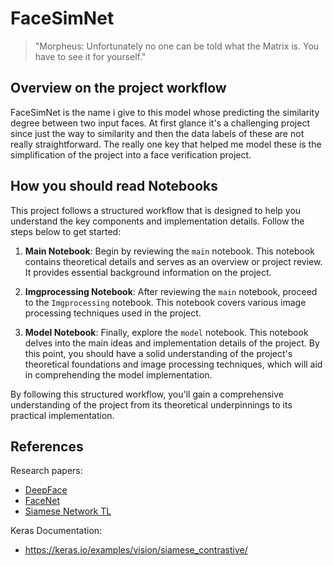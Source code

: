 # FaceSimNet
> "Morpheus: Unfortunately no one can be told what the Matrix is. You have to see it for yourself."

## Overview on the project workflow 
FaceSimNet is the name i give to this model whose predicting the similarity degree between two input faces. At first glance it's a challenging project since just the way to similarity and then the data labels of these are not really straightforward. The really one key that helped me model these is the simplification of the project into a face verification project.

## How you should read Notebooks
This project follows a structured workflow that is designed to help you understand the key components and implementation details. Follow the steps below to get started:

1. **Main Notebook**: Begin by reviewing the `main` notebook. This notebook contains theoretical details and serves as an overview or project review. It provides essential background information on the project.

2. **Imgprocessing Notebook**: After reviewing the `main` notebook, proceed to the `Imgprocessing` notebook. This notebook covers various image processing techniques used in the project. 

3. **Model Notebook**: Finally, explore the `model` notebook. This notebook delves into the main ideas and implementation details of the project. By this point, you should have a solid understanding of the project's theoretical foundations and image processing techniques, which will aid in comprehending the model implementation.

By following this structured workflow, you'll gain a comprehensive understanding of the project from its theoretical underpinnings to its practical implementation.

## References 

Research papers: 
- [DeepFace](https://www.cs.toronto.edu/~ranzato/publications/taigman_cvpr14.pdf)
- [FaceNet](https://arxiv.org/abs/1503.03832)
- [Siamese Network TL](https://sci-hub.se/10.1109/mvip49855.2020.9116915)

Keras Documentation:
- https://keras.io/examples/vision/siamese_contrastive/ 
